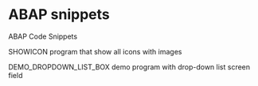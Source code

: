 # ABAP snippets
ABAP Code Snippets

SHOWICON program that show all icons with images 

DEMO_DROPDOWN_LIST_BOX demo program with drop-down list screen field
